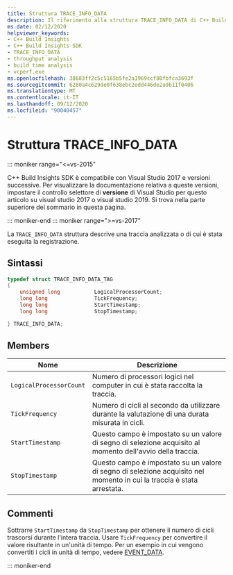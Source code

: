 ```yaml
---
title: Struttura TRACE_INFO_DATA
description: Il riferimento alla struttura TRACE_INFO_DATA di C++ Build Insights SDK.
ms.date: 02/12/2020
helpviewer_keywords:
- C++ Build Insights
- C++ Build Insights SDK
- TRACE_INFO_DATA
- throughput analysis
- build time analysis
- vcperf.exe
ms.openlocfilehash: 38683ff2c5c5165b5fe2a1969ccf80fbfca3693f
ms.sourcegitcommit: 6280a4c629de0f638ebc2edd446de2a9b11f0406
ms.translationtype: MT
ms.contentlocale: it-IT
ms.lasthandoff: 09/12/2020
ms.locfileid: "90040457"
---
```

# <a name="trace_info_data-structure"></a>Struttura TRACE_INFO_DATA

::: moniker range="<=vs-2015"

C++ Build Insights SDK è compatibile con Visual Studio 2017 e versioni successive. Per visualizzare la documentazione relativa a queste versioni, impostare il controllo selettore di **versione** di Visual Studio per questo articolo su visual studio 2017 o visual studio 2019. Si trova nella parte superiore del sommario in questa pagina.

::: moniker-end
::: moniker range=">=vs-2017"

La `TRACE_INFO_DATA` struttura descrive una traccia analizzata o di cui è stata eseguita la registrazione.

## <a name="syntax"></a>Sintassi

```cpp
typedef struct TRACE_INFO_DATA_TAG
{
    unsigned long           LogicalProcessorCount;
    long long               TickFrequency;
    long long               StartTimestamp;
    long long               StopTimestamp;

} TRACE_INFO_DATA;
```

## <a name="members"></a>Members

| Nome | Descrizione |
|--|--|
| `LogicalProcessorCount` | Numero di processori logici nel computer in cui è stata raccolta la traccia. |
| `TickFrequency` | Numero di cicli al secondo da utilizzare durante la valutazione di una durata misurata in cicli. |
| `StartTimestamp` | Questo campo è impostato su un valore di segno di selezione acquisito al momento dell'avvio della traccia. |
| `StopTimestamp` | Questo campo è impostato su un valore di segno di selezione acquisito nel momento in cui la traccia è stata arrestata. |

## <a name="remarks"></a>Commenti

Sottrarre `StartTimestamp` da `StopTimestamp` per ottenere il numero di cicli trascorsi durante l'intera traccia. Usare `TickFrequency` per convertire il valore risultante in un'unità di tempo. Per un esempio in cui vengono convertiti i cicli in unità di tempo, vedere [EVENT_DATA](event-data-struct.md).

::: moniker-end
